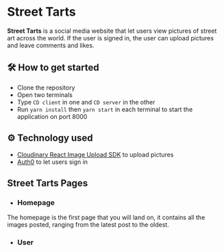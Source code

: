 # Street Tarts

**Street Tarts** is a social media website that let users view pictures of street art across the world. If the user is signed in, the user can upload pictures and leave comments and likes.

## 🛠 How to get started
* Clone the repository
* Open two terminals 
* Type `CD client` in one and `CD server` in the other
* Run `yarn install` then `yarn start` in each terminal to start the application on port 8000

## ⚙️ Technology used
* [Cloudinary React Image Upload SDK](https://cloudinary.com/documentation/react_image_and_video_upload) to upload pictures
* [Auth0](https://cloudinary.com/documentation/react_image_and_video_upload) to let users sign in

## Street Tarts Pages
* ### Homepage
 The homepage is the first page that you will land on, it contains all the images posted, ranging from the latest post to the oldest.

* ### User

